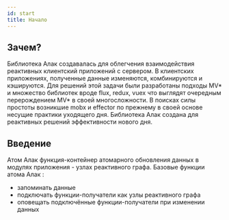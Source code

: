 ```yaml
---
id: start
title: Начало
---
```


## Зачем?

Библиотека Алак создавалась для облегчения взаимодействия реактивных клиентский приложений с сервером. В клиентских приложениях, полученные данные изменяются, комбинируются и кэшируются. Для решений этой задачи были разработаны подходы MV* и множество библиотек вроде flux, redux, vuex что выглядят очередным перерождением MV* в своей многосложности. В поисках силы простоты возникшие mobx и effector по прежнему в своей основе несущие практики уходящего дня. Библиотека Алак создана для реактивных решений эффективности нового дня.

## Введение

Атом Алак функция-контейнер атомарного обновления данных в модулях приложения - узлах реактивного графа. Базовые функции атома Алак :

- запоминать данные
- подключать функции-получатели как узлы реактивного графа
- оповещать подключённые функции-получатели при изменении данных
